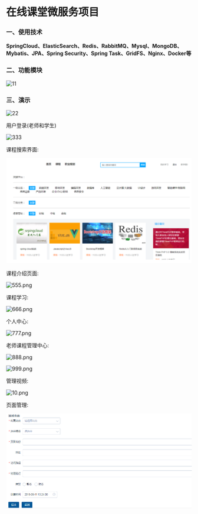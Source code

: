 # 在线课堂微服务项目

### 一、使用技术

**SpringCloud、ElasticSearch、Redis、RabbitMQ、Mysql、MongoDB、Mybatis、JPA、Spring Security、Spring Task、GridFS、Nginx、Docker等**

### 二、功能模块

![11](https://gitee.com/zxzxin/xcEduService/raw/master/assets/1566407444517.png)

### 三、演示

![22](https://gitee.com/zxzxin/xcEduService/raw/master/assets/1566399145982.png)

用户登录(老师和学生)

![333](https://gitee.com/zxzxin/xcEduService/raw/master/assets/1566399204620.png)

课程搜索界面:

![1566536890422](assets/1566536890422.png)

课程介绍页面:

![555.png](https://gitee.com/zxzxin/xcEduService/raw/master/assets/1566407498304.png)

课程学习:

![666.png](https://gitee.com/zxzxin/xcEduService/raw/master/assets/1560789038533.png)

个人中心:

![777.png](https://gitee.com/zxzxin/xcEduService/raw/master/assets/1566408677242.png)

老师课程管理中心:

![888.png](https://gitee.com/zxzxin/xcEduService/raw/master/assets/1566408519621.png)

![999.png](https://gitee.com/zxzxin/xcEduService/raw/master/assets/1566408579487.png)

管理视频:

![10.png](https://gitee.com/zxzxin/xcEduService/raw/master/assets/1566408605828.png)

页面管理:

![1542195579711.png](assets/1542195579711.png)